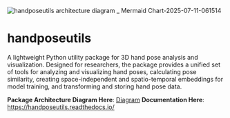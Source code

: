 ![handposeutils architecture diagram _ Mermaid Chart-2025-07-11-061514](https://github.com/user-attachments/assets/1b2efa62-e669-4134-9eff-7f07724c7b57)
# handposeutils
A lightweight Python utility package for 3D hand pose analysis and visualization. Designed for researchers, the package provides a unified set of tools for analyzing and visualizing hand poses, calculating pose similarity, creating space-independent and spatio-temporal embeddings for model training, and transforming and storing hand pose data. 

**Package Architecture Diagram Here**: [Diagram](https://www.mermaidchart.com/app/projects/1f95843c-6f72-4ded-93d7-f74cb1addb66/diagrams/6bb81c76-d141-49a9-a1af-32a0b32b51c9/version/v0.1/edit)
**Documentation Here**: https://handposeutils.readthedocs.io/
